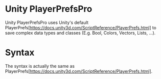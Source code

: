 # Unity PlayerPrefsPro

Unity PlayerPrefsPro uses Unity's default PlayerPrefs[https://docs.unity3d.com/ScriptReference/PlayerPrefs.html] to save complex data types and classes (E.g. Bool, Colors, Vectors, Lists, ...).

# Syntax

The syntax is actually the same as PlayerPrefs[https://docs.unity3d.com/ScriptReference/PlayerPrefs.html].
